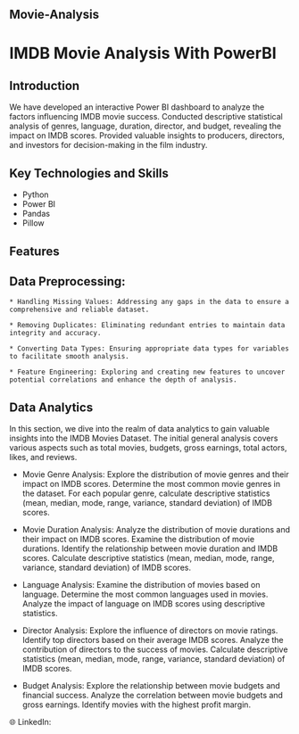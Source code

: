 ## Movie-Analysis
# IMDB Movie Analysis With PowerBI
## Introduction

We have developed an interactive Power BI dashboard to analyze the factors influencing IMDB movie success. Conducted descriptive statistical analysis of genres, language, duration, director, and budget, revealing the impact on IMDB scores. Provided valuable insights to producers, directors, and investors for decision-making in the film industry.

## Key Technologies and Skills

   * Python
   * Power BI
   * Pandas
   * Pillow
     
## Features

## Data Preprocessing:

    * Handling Missing Values: Addressing any gaps in the data to ensure a comprehensive and reliable dataset.

    * Removing Duplicates: Eliminating redundant entries to maintain data integrity and accuracy.

    * Converting Data Types: Ensuring appropriate data types for variables to facilitate smooth analysis.

    * Feature Engineering: Exploring and creating new features to uncover potential correlations and enhance the depth of analysis.

## Data Analytics

In this section, we dive into the realm of data analytics to gain valuable insights into the IMDB Movies Dataset. The initial general analysis covers various aspects such as total movies, budgets, gross earnings, total actors, likes, and reviews.

   * Movie Genre Analysis: Explore the distribution of movie genres and their impact on IMDB scores. Determine the most common movie genres in the dataset. For each popular genre, calculate descriptive statistics (mean, median, mode, range, variance, standard deviation) of IMDB scores.

   * Movie Duration Analysis: Analyze the distribution of movie durations and their impact on IMDB scores. Examine the distribution of movie durations. Identify the relationship between movie duration and IMDB scores. Calculate descriptive statistics (mean, median, mode, range, variance, standard deviation) of IMDB scores.

   * Language Analysis: Examine the distribution of movies based on language. Determine the most common languages used in movies. Analyze the impact of language on IMDB scores using descriptive statistics.

   * Director Analysis: Explore the influence of directors on movie ratings. Identify top directors based on their average IMDB scores. Analyze the contribution of directors to the success of movies. Calculate descriptive statistics (mean, median, mode, range, variance, standard deviation) of IMDB scores.

   * Budget Analysis: Explore the relationship between movie budgets and financial success. Analyze the correlation between movie budgets and gross earnings. Identify movies with the highest profit margin.

🌐 LinkedIn:

